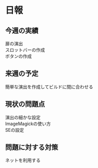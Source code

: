 # 日報
## 今週の実績<br>
扉の演出<br>
スロットバーの作成<br>
ボタンの作成<br>


## 来週の予定<br>
簡単な演出を作成してビルドに間に合わせる<br>

## 現状の問題点<br>
演出の細かな設定<br>
ImageMagickの使い方<br>
SEの設定<br>


## 問題に対する対策<br>
ネットを利用する<br>
